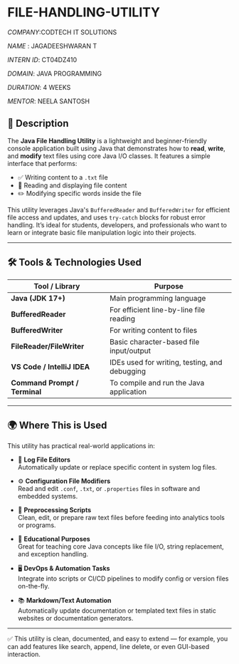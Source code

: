 # FILE-HANDLING-UTILITY

*COMPANY*:CODTECH IT SOLUTIONS

*NAME* : JAGADEESHWARAN T

*INTERN ID*: CT04DZ410

*DOMAIN*: JAVA PROGRAMMING

*DURATION*: 4 WEEKS

*MENTOR*: NEELA SANTOSH

## 📌 Description

The **Java File Handling Utility** is a lightweight and beginner-friendly console application built using Java that demonstrates how to **read**, **write**, and **modify** text files using core Java I/O classes. It features a simple interface that performs:

- ✅ Writing content to a `.txt` file
- 📖 Reading and displaying file content
- ✏️ Modifying specific words inside the file

This utility leverages Java's `BufferedReader` and `BufferedWriter` for efficient file access and updates, and uses `try-catch` blocks for robust error handling. It’s ideal for students, developers, and professionals who want to learn or integrate basic file manipulation logic into their projects.

---

## 🛠 Tools & Technologies Used

| Tool / Library            | Purpose                                           |
|---------------------------|---------------------------------------------------|
| **Java (JDK 17+)**        | Main programming language                         |
| **BufferedReader**        | For efficient line-by-line file reading           |
| **BufferedWriter**        | For writing content to files                      |
| **FileReader/FileWriter** | Basic character-based file input/output           |
| **VS Code / IntelliJ IDEA** | IDEs used for writing, testing, and debugging   |
| **Command Prompt / Terminal** | To compile and run the Java application       |

---

## 🌍 Where This is Used

This utility has practical real-world applications in:

- 🔧 **Log File Editors**  
  Automatically update or replace specific content in system log files.

- ⚙️ **Configuration File Modifiers**  
  Read and edit `.conf`, `.txt`, or `.properties` files in software and embedded systems.

- 🔄 **Preprocessing Scripts**  
  Clean, edit, or prepare raw text files before feeding into analytics tools or programs.

- 🧪 **Educational Purposes**  
  Great for teaching core Java concepts like file I/O, string replacement, and exception handling.

- 🖥️ **DevOps & Automation Tasks**  
  Integrate into scripts or CI/CD pipelines to modify config or version files on-the-fly.

- 📚 **Markdown/Text Automation**  
  Automatically update documentation or templated text files in static websites or documentation generators.

---

✅ This utility is clean, documented, and easy to extend — for example, you can add features like search, append, line delete, or even GUI-based interaction.


